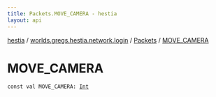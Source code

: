 ```yaml
---
title: Packets.MOVE_CAMERA - hestia
layout: api
---
```


<div class='api-docs-breadcrumbs'><a href="../../index.html">hestia</a> / <a href="../index.html">worlds.gregs.hestia.network.login</a> / <a href="index.html">Packets</a> / <a href="./-m-o-v-e_-c-a-m-e-r-a.html">MOVE_CAMERA</a></div>

# MOVE_CAMERA

<div class="signature"><code><span class="keyword">const</span> <span class="keyword">val </span><span class="identifier">MOVE_CAMERA</span><span class="symbol">: </span><a href="https://kotlinlang.org/api/latest/jvm/stdlib/kotlin/-int/index.html"><span class="identifier">Int</span></a></code></div>
